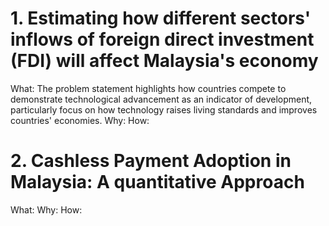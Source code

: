 # 1. Estimating how different sectors' inflows of foreign direct investment (FDI) will affect Malaysia's economy

What: The problem statement highlights how countries compete to demonstrate technological advancement as an indicator of development, particularly focus on how technology raises living standards and improves countries' economies.
Why:
How:





# 2. Cashless Payment Adoption in Malaysia:  A quantitative Approach
What:
Why:
How:



